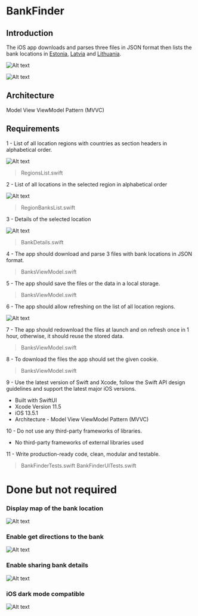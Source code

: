 # BankFinder

## Introduction

The iOS app downloads and parses three files in JSON format then lists the bank locations in [Estonia](https://www.swedbank.ee/finder.json), [Latvia](https://ib.swedbank.lv/finder.json) and [Lithuania](https://ib.swedbank.lt/finder.json).

![Alt text](screenshots/regionsHome.png?raw=true "Regions")

![Alt text](screenshots/bankDetailsDarkMode.png?raw=true "Bank Details")

## Architecture

Model View ViewModel Pattern (MVVC)

## Requirements

1 - List of all location regions with countries as section headers in alphabetical order.

![Alt text](screenshots/threeCountriesRegions.png?raw=true "Countries")

> RegionsList.swift

2 - List of all locations in the selected region in alphabetical order

![Alt text](screenshots/regionsBanks.png?raw=true "Region Banks")

> RegionBanksList.swift

3 - Details of the selected location

![Alt text](screenshots/bankDetails.png?raw=true "Bank Details")

> BankDetails.swift

4 - The app should download and parse 3 files with bank locations in JSON format.

> BanksViewModel.swift

5 - The app should save the files or the data in a local storage.

> BanksViewModel.swift

6 - The app should allow refreshing on the list of all location regions. 

![Alt text](screenshots/regionsHomeDarkMode.png?raw=true "Refresh Regions")

7 - The app should redownload the files at launch and on refresh once in 1 hour, otherwise, it should reuse the stored data.

> BanksViewModel.swift

8 - To download the files the app should set the given cookie.

> BanksViewModel.swift

9 - Use the latest version of Swift and Xcode, follow the Swift API design guidelines and support the latest major iOS versions.

- Built with SwiftUI 
- Xcode Version 11.5
- iOS 13.5.1
- Architecture - Model View ViewModel Pattern (MVVC)

10 - Do not use any third-party frameworks of libraries.

- No third-party frameworks of external libraries used

11 - Write production-ready code, clean, modular and testable.

> BankFinderTests.swift
> BankFinderUITests.swift


# Done but not required

### Display map of the bank location
![Alt text](screenshots/bankDetailsDarkMode.png?raw=true "Bank Location")

### Enable get directions to the bank
![Alt text](screenshots/getDirectionsToBank.png?raw=true "Bank Location")

### Enable sharing bank details
![Alt text](screenshots/shareBankDetails.png?raw=true "Bank Location")

### iOS dark mode compatible
![Alt text](screenshots/regionBanksDarkMode.png?raw=true "Bank Location")
